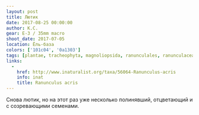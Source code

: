 ```yaml
---
layout: post
title: Лютик
date: 2017-08-25 00:00:00
author: К.С.
gear: E-3 / 35mm macro
shoot_date: 2017-07-05
location: Ёль-база
colors: ['101c04', '0a1303']
tags: [plantae, tracheophyta, magnoliopsida, ranunculales, ranunculaceae, ranunculus, ranunculus acris]
links:
  -
    href: http://www.inaturalist.org/taxa/56064-Ranunculus-acris
    info: inat
    title: Ranunculus acris
---
```

Снова лютик, но на этот раз уже несколько полинявший, отцветающий и с созревающими семенами.
